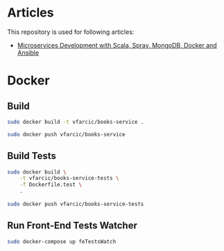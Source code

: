 Articles
========

This repository is used for following articles:

* [Microservices Development with Scala, Spray, MongoDB, Docker and Ansible](http://technologyconversations.com/2015/01/26/microservices-development-with-scala-spray-mongodb-docker-and-ansible/)

Docker
============

Build
-----

```bash
sudo docker build -t vfarcic/books-service .

sudo docker push vfarcic/books-service
```

Build Tests
-----------

```bash
sudo docker build \
    -t vfarcic/books-service-tests \
    -f Dockerfile.test \
    .
    
sudo docker push vfarcic/books-service-tests
```

Run Front-End Tests Watcher
---------------------------

```bash
sudo docker-compose up feTestsWatch
```